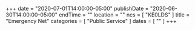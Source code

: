 +++
date = "2020-07-01T14:00:00-05:00"
publishDate = "2020-06-30T14:00:00-05:00"
endTime = ""
location = ""
ncs = [ "KE0LDS" ]
title = "Emergency Net"
categories = [ "Public Service" ]
dates = [ "" ]
+++
